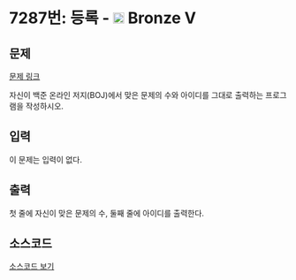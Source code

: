 # 7287번: 등록 - <img src="https://static.solved.ac/tier_small/1.svg" style="height:20px" /> Bronze V

<!-- performance -->

<!-- 문제 제출 후 깃허브에 푸시를 했을 때 제출한 코드의 성능이 입력될 공간입니다.-->

<!-- end -->

## 문제

[문제 링크](https://boj.kr/7287)

<p>자신이 백준 온라인 저지(BOJ)에서 맞은 문제의 수와 아이디를 그대로 출력하는 프로그램을 작성하시오.</p>

## 입력

<p>이 문제는 입력이 없다.</p>

## 출력

<p>첫 줄에 자신이 맞은 문제의 수, 둘째 줄에 아이디를 출력한다.</p>

## 소스코드

[소스코드 보기](등록.py)